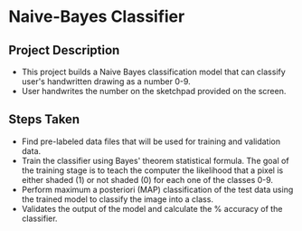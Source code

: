 # Naive-Bayes Classifier
## Project Description
* This project builds a Naive Bayes classification model that can classify user's handwritten drawing as a number 0-9. 
* User handwrites the number on the sketchpad provided on the screen.

## Steps Taken
* Find pre-labeled data files that will be used for training and validation data.
* Train the classifier using Bayes' theorem statistical formula. The goal of the training stage is to teach the computer the likelihood that a pixel is either shaded (1) or not shaded (0) for each one of the classes 0-9.
* Perform maximum a posteriori (MAP) classification of the test data using the trained model to classify the image into a class.
* Validates the output of the model and calculate the % accuracy of the classifier.



